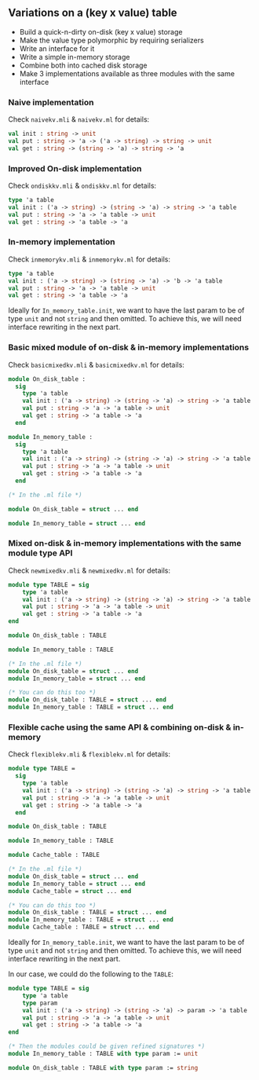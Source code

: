 ## Variations on a (key x value) table

* Build a quick-n-dirty on-disk (key x value) storage
* Make the value type polymorphic by requiring serializers
* Write an interface for it
* Write a simple in-memory storage
* Combine both into cached disk storage
* Make 3 implementations available as three modules with the same interface

### Naive implementation

Check `naivekv.mli` & `naivekv.ml` for details:

```ocaml
val init : string -> unit
val put : string -> 'a -> ('a -> string) -> string -> unit
val get : string -> (string -> 'a) -> string -> 'a
```

### Improved On-disk implementation

Check `ondiskkv.mli` & `ondiskkv.ml` for details:

```ocaml
type 'a table
val init : ('a -> string) -> (string -> 'a) -> string -> 'a table
val put : string -> 'a -> 'a table -> unit
val get : string -> 'a table -> 'a
```

### In-memory implementation

Check `inmemorykv.mli` & `inmemorykv.ml` for details:

```ocaml
type 'a table
val init : ('a -> string) -> (string -> 'a) -> 'b -> 'a table
val put : string -> 'a -> 'a table -> unit
val get : string -> 'a table -> 'a
```

Ideally for `In_memory_table.init`, we want to have the last param to be of type `unit` and not `string` and then omitted. To achieve this, we will need interface rewriting in the next part.

### Basic mixed module of on-disk & in-memory implementations

Check `basicmixedkv.mli` & `basicmixedkv.ml` for details:

```ocaml
module On_disk_table :
  sig
    type 'a table
    val init : ('a -> string) -> (string -> 'a) -> string -> 'a table
    val put : string -> 'a -> 'a table -> unit
    val get : string -> 'a table -> 'a
  end

module In_memory_table :
  sig
    type 'a table
    val init : ('a -> string) -> (string -> 'a) -> string -> 'a table
    val put : string -> 'a -> 'a table -> unit
    val get : string -> 'a table -> 'a
  end

(* In the .ml file *)

module On_disk_table = struct ... end

module In_memory_table = struct ... end

```

### Mixed on-disk & in-memory implementations with the same module type API

Check `newmixedkv.mli` & `newmixedkv.ml` for details:

```ocaml
module type TABLE = sig
    type 'a table
    val init : ('a -> string) -> (string -> 'a) -> string -> 'a table
    val put : string -> 'a -> 'a table -> unit
    val get : string -> 'a table -> 'a
end

module On_disk_table : TABLE

module In_memory_table : TABLE

(* In the .ml file *)
module On_disk_table = struct ... end
module In_memory_table = struct ... end

(* You can do this too *)
module On_disk_table : TABLE = struct ... end
module In_memory_table : TABLE = struct ... end
```

### Flexible cache using the same API & combining on-disk & in-memory

Check `flexiblekv.mli` & `flexiblekv.ml` for details:

```ocaml
module type TABLE =
  sig
    type 'a table
    val init : ('a -> string) -> (string -> 'a) -> string -> 'a table
    val put : string -> 'a -> 'a table -> unit
    val get : string -> 'a table -> 'a
  end

module On_disk_table : TABLE

module In_memory_table : TABLE

module Cache_table : TABLE

(* In the .ml file *)
module On_disk_table = struct ... end
module In_memory_table = struct ... end
module Cache_table = struct ... end

(* You can do this too *)
module On_disk_table : TABLE = struct ... end
module In_memory_table : TABLE = struct ... end
module Cache_table : TABLE = struct ... end
```

Ideally for `In_memory_table.init`, we want to have the last param to be of type `unit` and not `string` and then omitted. To achieve this, we will need interface rewriting in the next part.

In our case, we could do the following to the `TABLE`:

```ocaml
module type TABLE = sig
    type 'a table
    type param
    val init : ('a -> string) -> (string -> 'a) -> param -> 'a table
    val put : string -> 'a -> 'a table -> unit
    val get : string -> 'a table -> 'a
end

(* Then the modules could be given refined signatures *)
module In_memory_table : TABLE with type param := unit

module On_disk_table : TABLE with type param := string
```

